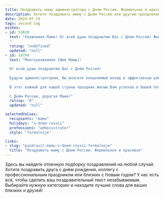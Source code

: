 ```yaml
---
title: Поздравить маму администратора с Днем России. Формальное и красивое
description: Хотите поздравить маму с Днем России или другим праздником? Наш ИИ создаст незабываемое поздравление, а вы обязательно выделитесь среди других.  
date: 2024-07-19
tags: second tag
wishes:
- id: 53820
  text: "Уважаемая Мама! От всей души поздравляю Вас с Днем России! Желаю Вам крепкого здоровья, благополучия, успехов в работе и, конечно же, мира и добра!
  "
  rating: "undefined"
  updated: "null"
- id: 10784
  text: "Многоуважаемая [Имя Мамы]!
  
  От всей души поздравляю Вас с Днём России!
  
  Будучи администратором, Вы вносите неоценимый вклад в эффективную работу нашего коллектива и процветание организации. Ваш профессионализм, ответственный подход и умение находить общий язык со всеми коллегами являются примером для подражания.
  
  В этот важный для нашей страны праздник желаю Вам успехов в Вашей благородной деятельности, реализации всех намеченных планов и крепкого здоровья. Пусть Ваша работа приносит Вам удовлетворение и признание, а Ваша семья и близкие окружают Вас любовью и заботой.
  
  С Днём России, дорогая Мама!"
  rating: "0"
  updated: "null"

selectedValues:
  recipients: "mamu"
  holidays: "s-dnem-rossii"
  professions: "administrator"
  style: "formalnoje"

links:
- slug: "pozdravit-mamu-s-dnem-rossii-formalnoje"
  title: "Поздравить маму с Днем России. Формальное и красивое"
---
```


Здесь вы найдете отличную подборку поздравлений на любой случай. 
Хотите поздравить друга с днём рождения, коллегу с профессиональным праздником или близких с Новым годом? У нас есть всё, чтобы сделать ваш поздравительный текст незабываемым. Выбирайте нужную категорию и находите лучшие слова для ваших близких и друзей!
